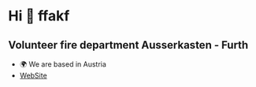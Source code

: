 Hi 👋 ffakf
===========================

Volunteer fire department Ausserkasten - Furth
----------------------------

* 🌍 We are based in Austria
* [WebSite](https://ff-ausserkasten.at/)